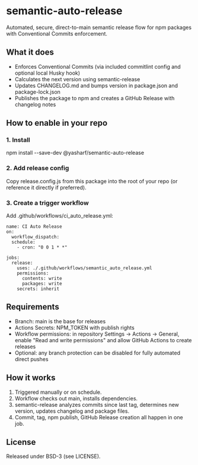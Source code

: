 # semantic-auto-release

Automated, secure, direct-to-main semantic release flow for npm packages with Conventional Commits enforcement.

## What it does

- Enforces Conventional Commits (via included commitlint config and optional local Husky hook)
- Calculates the next version using semantic-release
- Updates CHANGELOG.md and bumps version in package.json and package-lock.json
- Publishes the package to npm and creates a GitHub Release with changelog notes

## How to enable in your repo

### 1. Install

npm install --save-dev @yasharf/semantic-auto-release

### 2. Add release config

Copy release.config.js from this package into the root of your repo (or reference it directly if preferred).

### 3. Create a trigger workflow

Add .github/workflows/ci_auto_release.yml:

```
name: CI Auto Release
on:
  workflow_dispatch:
  schedule:
    - cron: "0 0 1 * *"

jobs:
  release:
    uses: ./.github/workflows/semantic_auto_release.yml
    permissions:
      contents: write
      packages: write
    secrets: inherit
```

## Requirements

- Branch: main is the base for releases
- Actions Secrets: NPM_TOKEN with publish rights
- Workflow permissions: in repository Settings → Actions → General, enable "Read and write permissions" and allow GitHub Actions to create releases
- Optional: any branch protection can be disabled for fully automated direct pushes

## How it works

1. Triggered manually or on schedule.
2. Workflow checks out main, installs dependencies.
3. semantic-release analyzes commits since last tag, determines new version, updates changelog and package files.
4. Commit, tag, npm publish, GitHub Release creation all happen in one job.

## License

Released under BSD-3 (see LICENSE).
